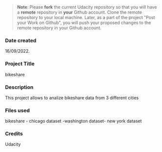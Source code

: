 >**Note**: Please **fork** the current Udacity repository so that you will have a **remote** repository in **your** Github account. Clone the remote repository to your local machine. Later, as a part of the project "Post your Work on Github", you will push your proposed changes to the remote repository in your Github account.

### Date created
16/09/2022.

### Project Title
bikeshare

### Description
This project allows to analize bikeshare data from 3 different cities

### Files used
bikeshare - chicago dataset -washington dataset- new york dataset

### Credits
Udacity

